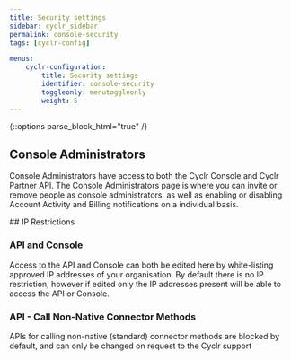 ```yaml
---
title: Security settings
sidebar: cyclr_sidebar
permalink: console-security
tags: [cyclr-config]

menus:
    cyclr-configuration:
        title: Security settings
        identifier: console-security
        toggleonly: menutoggleonly
        weight: 5
---
```

{::options parse_block_html="true" /}
<section class="card">

## Console Administrators

Console Administrators have access to both the Cyclr Console and Cyclr Partner API.
The Console Administrators page is where you can invite or remove people as console administrators, as well as enabling or disabling Account Activity and Billing notifications on a individual basis.
 

</section>
<section class="card">
## IP Restrictions

### API and Console
Access to the API and Console can both be edited here by white-listing approved IP addresses of your organisation. By default there is no IP restriction, however if edited only the IP addresses present will be able to access the API or Console.
 
### API - Call Non-Native Connector Methods
APIs for calling non-native (standard) connector methods are blocked by default, and can only be changed on request to the Cyclr support 


</section>
